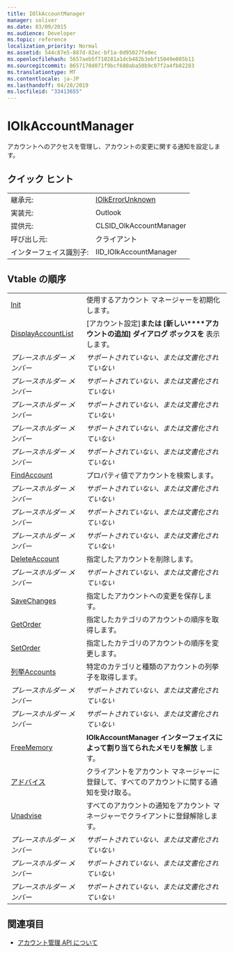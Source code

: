 ```yaml
---
title: IOlkAccountManager
manager: soliver
ms.date: 03/09/2015
ms.audience: Developer
ms.topic: reference
localization_priority: Normal
ms.assetid: 544c87e5-887d-82ec-bf1a-0d95027fe0ec
ms.openlocfilehash: 5657aeb5f710281a1dcb482b3ebf15049e085b11
ms.sourcegitcommit: 8657170d071f9bcf680aba50b9c07f2a4fb82283
ms.translationtype: MT
ms.contentlocale: ja-JP
ms.lasthandoff: 04/28/2019
ms.locfileid: "33413655"
---
```

# <a name="iolkaccountmanager"></a>IOlkAccountManager

アカウントへのアクセスを管理し、アカウントの変更に関する通知を設定します。
  
## <a name="quick-info"></a>クイック ヒント

|||
|:-----|:-----|
|継承元:  <br/> |[IOlkErrorUnknown](iolkerrorunknown.md) <br/> |
|実装元:  <br/> |Outlook  <br/> |
|提供元:  <br/> |CLSID_OlkAccountManager  <br/> |
|呼び出し元:  <br/> |クライアント  <br/> |
|インターフェイス識別子:  <br/> |IID_IOlkAccountManager  <br/> |
   
## <a name="vtable-order"></a>Vtable の順序

|||
|:-----|:-----|
|[Init](iolkaccountmanager-init.md) <br/> |使用するアカウント マネージャーを初期化します。  <br/> |
|[DisplayAccountList](iolkaccountmanager-displayaccountlist.md) <br/> |[アカウント設定]**または [新しい****アカウントの追加] ダイアログ ボックスを** 表示します。  <br/> |
| *プレースホルダー メンバー*  <br/> | *サポートされていない、または文書化されていない*  <br/> |
| *プレースホルダー メンバー*  <br/> | *サポートされていない、または文書化されていない*  <br/> |
| *プレースホルダー メンバー*  <br/> | *サポートされていない、または文書化されていない*  <br/> |
| *プレースホルダー メンバー*  <br/> | *サポートされていない、または文書化されていない*  <br/> |
| *プレースホルダー メンバー*  <br/> | *サポートされていない、または文書化されていない*  <br/> |
|[FindAccount](iolkaccountmanager-findaccount.md) <br/> |プロパティ値でアカウントを検索します。  <br/> |
| *プレースホルダー メンバー*  <br/> | *サポートされていない、または文書化されていない*  <br/> |
| *プレースホルダー メンバー*  <br/> | *サポートされていない、または文書化されていない*  <br/> |
| *プレースホルダー メンバー*  <br/> | *サポートされていない、または文書化されていない*  <br/> |
|[DeleteAccount](iolkaccountmanager-deleteaccount.md) <br/> |指定したアカウントを削除します。  <br/> |
| *プレースホルダー メンバー*  <br/> | *サポートされていない、または文書化されていない*  <br/> |
|[SaveChanges](iolkaccountmanager-savechanges.md) <br/> |指定したアカウントへの変更を保存します。  <br/> |
|[GetOrder](iolkaccountmanager-getorder.md) <br/> |指定したカテゴリのアカウントの順序を取得します。  <br/> |
|[SetOrder](iolkaccountmanager-setorder.md) <br/> |指定したカテゴリのアカウントの順序を変更します。  <br/> |
|[列挙Accounts](iolkaccountmanager-enumerateaccounts.md) <br/> |特定のカテゴリと種類のアカウントの列挙子を取得します。  <br/> |
| *プレースホルダー メンバー*  <br/> | *サポートされていない、または文書化されていない*  <br/> |
| *プレースホルダー メンバー*  <br/> | *サポートされていない、または文書化されていない*  <br/> |
|[FreeMemory](iolkaccountmanager-freememory.md) <br/> |**IOlkAccountManager インターフェイスによって割り当てられたメモリを解放** します。  <br/> |
|[アドバイス](iolkaccountmanager-advise.md) <br/> |クライアントをアカウント マネージャーに登録して、すべてのアカウントに関する通知を受け取る。  <br/> |
|[Unadvise](iolkaccountmanager-unadvise.md) <br/> |すべてのアカウントの通知をアカウント マネージャーでクライアントに登録解除します。  <br/> |
| *プレースホルダー メンバー*  <br/> | *サポートされていない、または文書化されていない*  <br/> |
| *プレースホルダー メンバー*  <br/> | *サポートされていない、または文書化されていない*  <br/> |
| *プレースホルダー メンバー*  <br/> | *サポートされていない、または文書化されていない*  <br/> |
   
## <a name="see-also"></a>関連項目

- [アカウント管理 API について](about-the-account-management-api.md)

